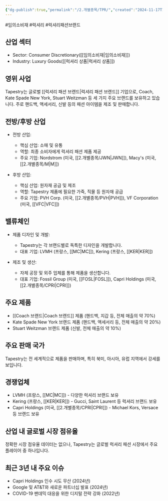 ```yaml
---
{"dg-publish":true,"permalink":"/2.개별종목/TPR/","created":"2024-11-17T11:55:39.826+09:00","updated":"2025-07-29T21:37:05.289+09:00"}
---
```


#임의소비재 #럭셔리 #럭셔리패션브랜드

## 산업 섹터

- Sector: Consumer Discretionary([[임의소비재\|임의소비재]])
- Industry: Luxury Goods([[럭셔리 상품\|럭셔리 상품]])

## 영위 사업

Tapestry는 글로벌 [[럭셔리 패션 브랜드\|럭셔리 패션 브랜드]] 기업으로, Coach, Kate Spade New York, Stuart Weitzman 등 세 가지 주요 브랜드를 보유하고 있습니다. 주로 핸드백, 액세서리, 신발 등의 패션 아이템을 제조 및 판매합니다.

## 전방/후방 산업

- 전방 산업:
    
    - 핵심 산업: 소매 및 유통
    - 역할: 최종 소비자에게 럭셔리 패션 제품 제공
    - 주요 기업: Nordstrom (미국, [[2.개별종목/JWN\|JWN]]), Macy's (미국, [[2.개별종목/M\|M]])
    
- 후방 산업:
    
    - 핵심 산업: 원자재 공급 및 제조
    - 역할: Tapestry 제품에 필요한 가죽, 직물 등 원자재 공급
    - 주요 기업: PVH Corp. (미국, [[2.개별종목/PVH\|PVH]]), VF Corporation (미국, [[VFC\|VFC]])
    

## 밸류체인

- 제품 디자인 및 개발:
    
    - Tapestry는 각 브랜드별로 독특한 디자인을 개발합니다.
    - 대표 기업: LVMH (프랑스, [[MC\|MC]]), Kering (프랑스, [[KER\|KER]])
    
- 제조 및 생산:
    
    - 자체 공장 및 외주 업체를 통해 제품을 생산합니다.
    - 대표 기업: Fossil Group (미국, [[FOSL\|FOSL]]), Capri Holdings (미국, [[2.개별종목/CPRI\|CPRI]])
    

## 주요 제품

- [[Coach 브랜드\|Coach 브랜드]] 제품 (핸드백, 지갑 등, 전체 매출의 약 70%)
- Kate Spade New York 브랜드 제품 (핸드백, 액세서리 등, 전체 매출의 약 20%)
- Stuart Weitzman 브랜드 제품 (신발, 전체 매출의 약 10%)

## 주요 판매 국가

Tapestry는 전 세계적으로 제품을 판매하며, 특히 북미, 아시아, 유럽 지역에서 강세를 보입니다.

## 경쟁업체

- LVMH (프랑스, [[MC\|MC]]) - 다양한 럭셔리 브랜드 보유
- Kering (프랑스, [[KER\|KER]]) - Gucci, Saint Laurent 등 럭셔리 브랜드 보유
- Capri Holdings (미국, [[2.개별종목/CPRI\|CPRI]]) - Michael Kors, Versace 등 브랜드 보유

## 산업 내 글로벌 시장 점유율

정확한 시장 점유율 데이터는 없으나, Tapestry는 글로벌 럭셔리 패션 시장에서 주요 플레이어 중 하나입니다.

## 최근 3년 내 주요 이슈

- Capri Holdings 인수 시도 무산 (2024년)
- Google 및 AT&T와 새로운 파트너십 발표 (2024년)
- COVID-19 팬데믹 대응을 위한 디지털 전략 강화 (2022년)